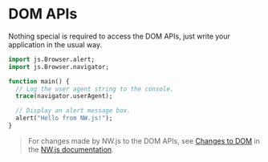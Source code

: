 # DOM APIs
Nothing special is required to access the DOM APIs, just write your application in the usual way.

```haxe
import js.Browser.alert;
import js.Browser.navigator;

function main() {
  // Log the user agent string to the console.
  trace(navigator.userAgent);

  // Display an alert message box.
  alert("Hello from NW.js!");
}
```

> For changes made by NW.js to the DOM APIs,
see [Changes to DOM](https://docs.nwjs.io/en/latest/References/Changes%20to%20DOM) in the [NW.js documentation](https://docs.nwjs.io).
